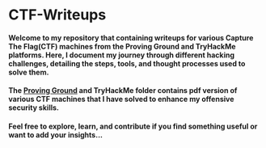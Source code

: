 # CTF-Writeups

#### Welcome to my repository that containing writeups for various Capture The Flag(CTF) machines from the Proving Ground and TryHackMe platforms. Here, I document my journey through different hacking challenges, detailing the steps, tools, and thought processes used to solve them.

#### The [Proving Ground](https://github.com/bhaveshharmalkar/CTF-Writeups/blob/main/Proving%20Ground/README.md) and TryHackMe folder contains pdf version of various CTF machines that I have solved to enhance my offensive security skills.

#### Feel free to explore, learn, and contribute if you find something useful or want to add your insights... 
